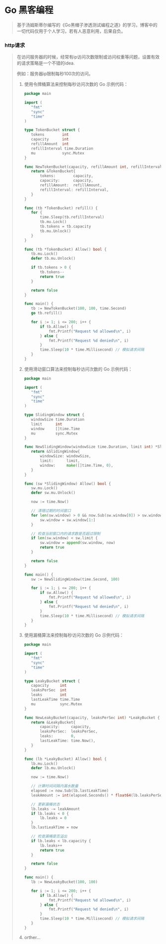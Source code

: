 # Go 黑客编程

> 基于汤姆斯蒂尔编写的《Go黑帽子渗透测试编程之道》的学习，博客中的一切代码仅用于个人学习，若有人恶意利用，后果自负。

### http请求

> 在访问服务器的时候，经常有ip访问次数限制或访问权重等问题，设置有效的请求策略是一个不错的idea.
>
> 例如：服务器ip限制每秒100次的访问。
>
> 1. 使用令牌桶算法来控制每秒访问次数的 Go 示例代码：
>    ```go
>    package main
>
>    import (
>    	"fmt"
>    	"sync"
>    	"time"
>    )
>
>    type TokenBucket struct {
>    	tokens        int
>    	capacity      int
>    	refillAmount  int
>    	refillInterval time.Duration
>    	mu            sync.Mutex
>    }
>
>    func NewTokenBucket(capacity, refillAmount int, refillInterval time.Duration) *TokenBucket {
>    	return &TokenBucket{
>    		tokens:        capacity,
>    		capacity:      capacity,
>    		refillAmount:  refillAmount,
>    		refillInterval: refillInterval,
>    	}
>    }
>
>    func (tb *TokenBucket) refill() {
>    	for {
>    		time.Sleep(tb.refillInterval)
>    		tb.mu.Lock()
>    		tb.tokens = tb.capacity
>    		tb.mu.Unlock()
>    	}
>    }
>
>    func (tb *TokenBucket) Allow() bool {
>    	tb.mu.Lock()
>    	defer tb.mu.Unlock()
>
>    	if tb.tokens > 0 {
>    		tb.tokens--
>    		return true
>    	}
>
>    	return false
>    }
>
>    func main() {
>    	tb := NewTokenBucket(100, 100, time.Second)
>    	go tb.refill()
>
>    	for i := 1; i <= 200; i++ {
>    		if tb.Allow() {
>    			fmt.Printf("Request %d allowed\n", i)
>    		} else {
>    			fmt.Printf("Request %d denied\n", i)
>    		}
>    		time.Sleep(10 * time.Millisecond) // 模拟请求间隔
>    	}
>    }
>
>    ```
> 2. 使用滑动窗口算法来控制每秒访问次数的 Go 示例代码：
>    ```go
>    package main
>
>    import (
>    	"fmt"
>    	"sync"
>    	"time"
>    )
>
>    type SlidingWindow struct {
>    	windowSize time.Duration
>    	limit      int
>    	window     []time.Time
>    	mu         sync.Mutex
>    }
>
>    func NewSlidingWindow(windowSize time.Duration, limit int) *SlidingWindow {
>    	return &SlidingWindow{
>    		windowSize: windowSize,
>    		limit:      limit,
>    		window:     make([]time.Time, 0),
>    	}
>    }
>
>    func (sw *SlidingWindow) Allow() bool {
>    	sw.mu.Lock()
>    	defer sw.mu.Unlock()
>
>    	now := time.Now()
>
>    	// 清理过期的时间窗口
>    	for len(sw.window) > 0 && now.Sub(sw.window[0]) > sw.windowSize {
>    		sw.window = sw.window[1:]
>    	}
>
>    	// 检查当前窗口内的请求数是否超过限制
>    	if len(sw.window) < sw.limit {
>    		sw.window = append(sw.window, now)
>    		return true
>    	}
>
>    	return false
>    }
>
>    func main() {
>    	sw := NewSlidingWindow(time.Second, 100)
>
>    	for i := 1; i <= 200; i++ {
>    		if sw.Allow() {
>    			fmt.Printf("Request %d allowed\n", i)
>    		} else {
>    			fmt.Printf("Request %d denied\n", i)
>    		}
>    		time.Sleep(10 * time.Millisecond) // 模拟请求间隔
>    	}
>    }
>
>    ```
> 3. 使用漏桶算法来控制每秒访问次数的 Go 示例代码：
>    ```go
>    package main
>
>    import (
>    	"fmt"
>    	"sync"
>    	"time"
>    )
>
>    type LeakyBucket struct {
>    	capacity     int
>    	leaksPerSec  int
>    	leaks        int
>    	lastLeakTime time.Time
>    	mu           sync.Mutex
>    }
>
>    func NewLeakyBucket(capacity, leaksPerSec int) *LeakyBucket {
>    	return &LeakyBucket{
>    		capacity:     capacity,
>    		leaksPerSec:  leaksPerSec,
>    		leaks:        0,
>    		lastLeakTime: time.Now(),
>    	}
>    }
>
>    func (lb *LeakyBucket) Allow() bool {
>    	lb.mu.Lock()
>    	defer lb.mu.Unlock()
>
>    	now := time.Now()
>
>    	// 计算时间间隔内漏水数量
>    	elapsed := now.Sub(lb.lastLeakTime)
>    	leakAmount := int(elapsed.Seconds() * float64(lb.leaksPerSec))
>
>    	// 更新漏桶状态
>    	lb.leaks -= leakAmount
>    	if lb.leaks < 0 {
>    		lb.leaks = 0
>    	}
>    	lb.lastLeakTime = now
>
>    	// 检查漏桶是否溢出
>    	if lb.leaks < lb.capacity {
>    		lb.leaks++
>    		return true
>    	}
>
>    	return false
>    }
>
>    func main() {
>    	lb := NewLeakyBucket(100, 100)
>
>    	for i := 1; i <= 200; i++ {
>    		if lb.Allow() {
>    			fmt.Printf("Request %d allowed\n", i)
>    		} else {
>    			fmt.Printf("Request %d denied\n", i)
>    		}
>    		time.Sleep(10 * time.Millisecond) // 模拟请求间隔
>    	}
>    }
>
>    ```
> 4. orther...
